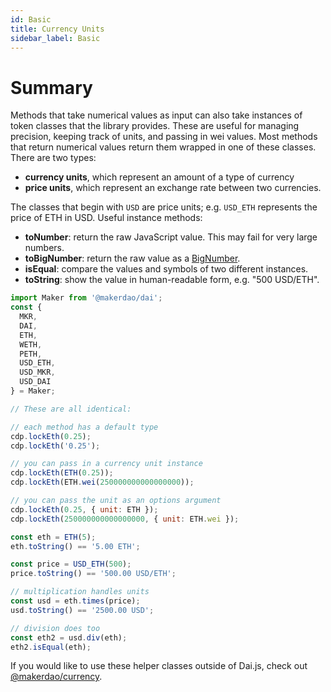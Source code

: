 ```yaml
---
id: Basic
title: Currency Units
sidebar_label: Basic
---
```


# Summary

Methods that take numerical values as input can also take instances of token classes that the library provides. These are useful for managing precision, keeping track of units, and passing in wei values.
Most methods that return numerical values return them wrapped in one of these classes.
There are two types:

- **currency units**, which represent an amount of a type of currency
- **price units**, which represent an exchange rate between two currencies.

The classes that begin with `USD` are price units; e.g. `USD_ETH` represents the price of ETH in USD.
Useful instance methods:

- **toNumber**: return the raw JavaScript value. This may fail for very large numbers.
- **toBigNumber**: return the raw value as a [BigNumber](https://github.com/MikeMcl/bignumber.js).
- **isEqual**: compare the values and symbols of two different instances.
- **toString**: show the value in human-readable form, e.g. "500 USD/ETH".


```js
import Maker from '@makerdao/dai';
const {
  MKR,
  DAI,
  ETH,
  WETH,
  PETH,
  USD_ETH,
  USD_MKR,
  USD_DAI
} = Maker;

// These are all identical:

// each method has a default type
cdp.lockEth(0.25);
cdp.lockEth('0.25');

// you can pass in a currency unit instance
cdp.lockEth(ETH(0.25));
cdp.lockEth(ETH.wei(250000000000000000));

// you can pass the unit as an options argument
cdp.lockEth(0.25, { unit: ETH });
cdp.lockEth(250000000000000000, { unit: ETH.wei });

const eth = ETH(5);
eth.toString() == '5.00 ETH';

const price = USD_ETH(500);
price.toString() == '500.00 USD/ETH';

// multiplication handles units
const usd = eth.times(price);
usd.toString() == '2500.00 USD';

// division does too
const eth2 = usd.div(eth);
eth2.isEqual(eth);
```

If you would like to use these helper classes outside of Dai.js, check out [@makerdao/currency](https://github.com/makerdao/currency).
